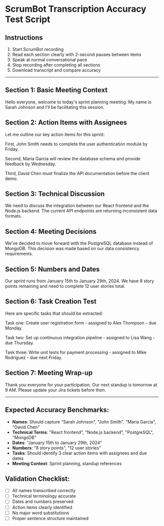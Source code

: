 # ScrumBot Transcription Accuracy Test Script

## Instructions
1. Start ScrumBot recording
2. Read each section clearly with 2-second pauses between items
3. Speak at normal conversational pace
4. Stop recording after completing all sections
5. Download transcript and compare accuracy

---

## **Section 1: Basic Meeting Context**
Hello everyone, welcome to today's sprint planning meeting. My name is Sarah Johnson and I'll be facilitating this session.

## **Section 2: Action Items with Assignees**
Let me outline our key action items for this sprint:

First, John Smith needs to complete the user authentication module by Friday.

Second, Maria Garcia will review the database schema and provide feedback by Wednesday.

Third, David Chen must finalize the API documentation before the client demo.

## **Section 3: Technical Discussion**
We need to discuss the integration between our React frontend and the Node.js backend. The current API endpoints are returning inconsistent data formats.

## **Section 4: Meeting Decisions**
We've decided to move forward with the PostgreSQL database instead of MongoDB. This decision was made based on our data consistency requirements.

## **Section 5: Numbers and Dates**
Our sprint runs from January 15th to January 29th, 2024. We have 8 story points remaining and need to complete 12 user stories total.

## **Section 6: Task Creation Test**
Here are specific tasks that should be extracted:

Task one: Create user registration form - assigned to Alex Thompson - due Monday.

Task two: Set up continuous integration pipeline - assigned to Lisa Wang - due Thursday.

Task three: Write unit tests for payment processing - assigned to Mike Rodriguez - due next Friday.

## **Section 7: Meeting Wrap-up**
Thank you everyone for your participation. Our next standup is tomorrow at 9 AM. Please update your Jira tickets before then.

---

## **Expected Accuracy Benchmarks:**
- **Names**: Should capture "Sarah Johnson", "John Smith", "Maria Garcia", "David Chen"
- **Technical Terms**: "React frontend", "Node.js backend", "PostgreSQL", "MongoDB"
- **Dates**: "January 15th to January 29th, 2024"
- **Numbers**: "8 story points", "12 user stories"
- **Tasks**: Should identify 3 clear action items with assignees and due dates
- **Meeting Context**: Sprint planning, standup references

## **Validation Checklist:**
- [ ] All names transcribed correctly
- [ ] Technical terminology accurate
- [ ] Dates and numbers preserved
- [ ] Action items clearly identified
- [ ] No major word substitutions
- [ ] Proper sentence structure maintained